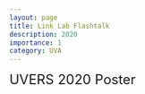 ```yaml
---
layout: page
title: Link Lab Flashtalk
description: 2020
importance: 1
category: UVA
---
```

 
<font size="+2.6">UVERS 2020 Poster</font> 
  <br/>

<div id="pdf">
     <object id="pdf_content" width="100%" height="70px" type="application/pdf" trusted="yes" application="yes" title="Assembly" data="https://paulbonczek.github.io/assets/pdf/LL_Flashtalk.pdf">
    </object>
</div>

<!-- <a href="https://pauljbonczek.github.io/files/2020_UVERS.pdf" target="_blank" rel="noopener noreferrer">Link</a> to open in a new tab. -->
